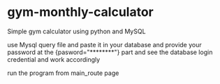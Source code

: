 # gym-monthly-calculator
Simple gym calculator using python and MySQL

use Mysql query file and paste it in your database and provide your password at the {pasword="********"} part
and see the database login credential and work accordingly 

run the program from main_route page 
